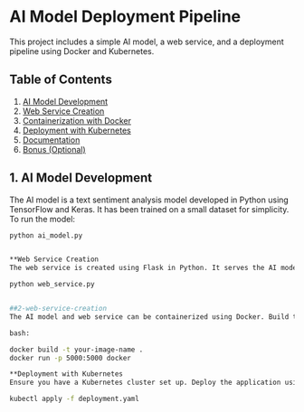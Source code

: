 # AI Model Deployment Pipeline

This project includes a simple AI model, a web service, and a deployment pipeline using Docker and Kubernetes.

## Table of Contents
1. [AI Model Development](#1-ai-model-development)
2. [Web Service Creation](#2-web-service-creation)
3. [Containerization with Docker](#3-containerization-with-docker)
4. [Deployment with Kubernetes](#4-deployment-with-kubernetes)
5. [Documentation](#5-documentation)
6. [Bonus (Optional)](#6-bonus-optional)

## 1. AI Model Development

The AI model is a text sentiment analysis model developed in Python using TensorFlow and Keras. It has been trained on a small dataset for simplicity. To run the model:

```bash
python ai_model.py


**Web Service Creation
The web service is created using Flask in Python. It serves the AI model and exposes an API endpoint for predictions. To run the web service:**

python web_service.py


##2-web-service-creation
The AI model and web service can be containerized using Docker. Build the Docker image with:**

bash:

docker build -t your-image-name .
docker run -p 5000:5000 docker

**Deployment with Kubernetes
Ensure you have a Kubernetes cluster set up. Deploy the application using the provided deployment.yaml:**

kubectl apply -f deployment.yaml


